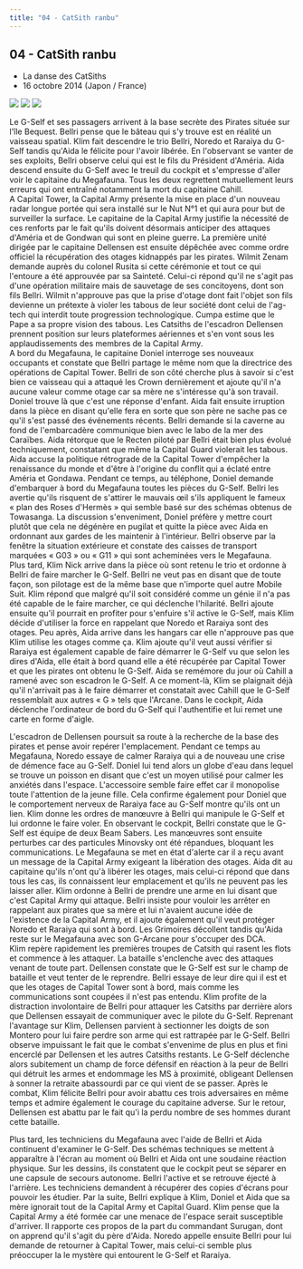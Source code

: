 ```yaml
---
title: "04 - CatSith ranbu"
---
```


04 - CatSith ranbu
------------------


* La danse des CatSiths
* 16 octobre 2014 (Japon / France)


![](/images/stories/saga/gnoreconguista/episodes/04-1.jpg) ![](/images/stories/saga/gnoreconguista/episodes/04-2.jpg) ![](/images/stories/saga/gnoreconguista/episodes/04-3.jpg)


Le G-Self et ses passagers arrivent à la base secrète des Pirates située sur l'île Bequest. Bellri pense que le bâteau qui s'y trouve est en réalité un vaisseau spatial. Klim fait descendre le trio Bellri, Noredo et Raraiya du G-Self tandis qu'Aida le félicite pour l'avoir libérée. En l'observant se vanter de ses exploits, Bellri observe celui qui est le fils du Président d'Améria. Aida descend ensuite du G-Self avec le treuil du cockpit et s'empresse d'aller voir le capitaine du Megafauna. Tous les deux regrettent mutuellement leurs erreurs qui ont entraîné notamment la mort du capitaine Cahill.   
A Capital Tower, la Capital Army présente la mise en place d'un nouveau radar longue portée qui sera installé sur le Nut N°1 et qui aura pour but de surveiller la surface. Le capitaine de la Capital Army justifie la nécessité de ces renforts par le fait qu'ils doivent désormais anticiper des attaques d'Améria et de Gondwan qui sont en pleine guerre. La première unité dirigée par le capitaine Dellensen est ensuite dépêchée avec comme ordre officiel la récupération des otages kidnappés par les pirates. Wilmit Zenam demande auprès du colonel Rusita si cette cérémonie et tout ce qui l'entoure a été approuvée par sa Sainteté. Celui-ci répond qu'il ne s'agit pas d'une opération militaire mais de sauvetage de ses concitoyens, dont son fils Bellri. Wilmit n'approuve pas que la prise d'otage dont fait l'objet son fils devienne un prétexte à violer les tabous de leur société dont celui de l'ag-tech qui interdit toute progression technologique. Cumpa estime que le Pape a sa propre vision des tabous. Les Catsiths de l'escadron Dellensen prennent position sur leurs plateformes aériennes et s'en vont sous les applaudissements des membres de la Capital Army.   
A bord du Megafauna, le capitaine Doniel interroge ses nouveaux occupants et constate que Bellri partage le même nom que la directrice des opérations de Capital Tower. Bellri de son côté cherche plus à savoir si c'est bien ce vaisseau qui a attaqué les Crown dernièrement et ajoute qu'il n'a aucune valeur comme otage car sa mère ne s'intéresse qu'à son travail. Doniel trouve là que c'est une réponse d'enfant. Aida fait ensuite irruption dans la pièce en disant qu'elle fera en sorte que son père ne sache pas ce qu'il s'est passé des événements récents. Bellri demande si la caverne au fond de l'embarcadère communique bien avec le labo de la mer des Caraïbes. Aida rétorque que le Recten piloté par Bellri était bien plus évolué techniquement, constatant que même la Capital Guard violerait les tabous. Aida accuse la politique rétrograde de la Capital Tower d'empêcher la renaissance du monde et d'être à l'origine du conflit qui a éclaté entre Améria et Gondawa. Pendant ce temps, au téléphone, Doniel demande d'embarquer à bord du Megafauna toutes les pièces du G-Self. Bellri les avertie qu'ils risquent de s'attirer le mauvais œil s'ils appliquent le fameux « plan des Roses d'Hermès » qui semble basé sur des schémas obtenus de Towasanga. La discussion s'enveniment, Doniel préfère y mettre court plutôt que cela ne dégénère en pugilat et quitte la pièce avec Aida en ordonnant aux gardes de les maintenir à l'intérieur. Bellri observe par la fenêtre la situation extérieure et constate des caisses de transport marquées « G03 » ou « G11 » qui sont acheminées vers le Megafauna.   
Plus tard, Klim Nick arrive dans la pièce où sont retenu le trio et ordonne à Bellri de faire marcher le G-Self. Bellri ne veut pas en disant que de toute façon, son pilotage est de la même base que n'importe quel autre Mobile Suit. Klim répond que malgré qu'il soit considéré comme un génie il n'a pas été capable de le faire marcher, ce qui déclenche l'hilarité. Bellri ajoute ensuite qu'il pourrait en profiter pour s'enfuire s'il active le G-Self, mais Klim décide d'utiliser la force en rappelant que Noredo et Raraiya sont des otages. Peu après, Aida arrive dans les hangars car elle n'approuve pas que Klim utilise les otages comme ça. Klim ajoute qu'il veut aussi vérifier si Raraiya est également capable de faire démarrer le G-Self vu que selon les dires d'Aida, elle était à bord quand elle a été récupérée par Capital Tower et que les pirates ont obtenu le G-Self. Aida se remémore du jour où Cahill a ramené avec son escadron le G-Self. A ce moment-là, Klim se plaignait déjà qu'il n'arrivait pas à le faire démarrer et constatait avec Cahill que le G-Self ressemblait aux autres « G » tels que l'Arcane. Dans le cockpit, Aida déclenche l'ordinateur de bord du G-Self qui l'authentifie et lui remet une carte en forme d'aigle.   
  
L'escadron de Dellensen poursuit sa route à la recherche de la base des pirates et pense avoir repérer l'emplacement. Pendant ce temps au Megafauna, Noredo essaye de calmer Raraiya qui a de nouveau une crise de démence face au G-Self. Doniel lui tend alors un globe d'eau dans lequel se trouve un poisson en disant que c'est un moyen utilisé pour calmer les anxiétés dans l'espace. L'accessoire semble faire effet car il monopolise toute l'attention de la jeune fille. Cela confirme également pour Doniel que le comportement nerveux de Raraiya face au G-Self montre qu'ils ont un lien. Klim donne les ordres de manœuvre à Bellri qui manipule le G-Self et lui ordonne le faire voler. En observant le cockpit, Bellri constate que le G-Self est équipe de deux Beam Sabers. Les manœuvres sont ensuite perturbes car des particules Minovsky ont été répandues, bloquant les communications. Le Megafauna se met en état d'alerte car il a reçu avant un message de la Capital Army exigeant la libération des otages. Aida dit au capitaine qu'ils n'ont qu'à libérer les otages, mais celui-ci répond que dans tous les cas, ils connaissent leur emplacement et qu'ils ne peuvent pas les laisser aller. Klim ordonne à Bellri de prendre une arme en lui disant que c'est Capital Army qui attaque. Bellri insiste pour vouloir les arrêter en rappelant aux pirates que sa mère et lui n'avaient aucune idée de l'existence de la Capital Army, et il ajoute également qu'il veut protéger Noredo et Raraiya qui sont à bord. Les Grimoires décollent tandis qu'Aida reste sur le Megafauna avec son G-Arcane pour s'occuper des DCA.   
Klim repère rapidement les premières troupes de Catsith qui rasent les flots et commence à les attaquer. La bataille s'enclenche avec des attaques venant de toute part. Dellensen constate que le G-Self est sur le champ de bataille et veut tenter de le reprendre. Bellri essaye de leur dire qui il est et que les otages de Capital Tower sont à bord, mais comme les communications sont coupées il n'est pas entendu. Klim profite de la distraction involontaire de Bellri pour attaquer les Catsiths par derrière alors que Dellensen essayait de communiquer avec le pilote du G-Self. Reprenant l'avantage sur Klim, Dellensen parvient à sectionner les doigts de son Montero pour lui faire perdre son arme qui est rattrapée par le G-Self. Bellri observe impuissant le fait que le combat s'envenime de plus en plus et fini encerclé par Dellensen et les autres Catsiths restants. Le G-Self déclenche alors subitement un champ de force défensif en réaction à la peur de Bellri qui détruit les armes et endommage les MS à proximité, obligeant Dellensen à sonner la retraite abassourdi par ce qui vient de se passer. Après le combat, Klim félicite Bellri pour avoir abattu ces trois adversaires en même temps et admire également le courage du capitaine adverse. Sur le retour, Dellensen est abattu par le fait qu'i la perdu nombre de ses hommes durant cette bataille.   
  
Plus tard, les techniciens du Megafauna avec l'aide de Bellri et Aida continuent d'examiner le G-Self. Des schémas techniques se mettent à apparaître à l'écran au moment où Bellri et Aida ont une soudaine réaction physique. Sur les dessins, ils constatent que le cockpit peut se séparer en une capsule de secours autonome. Bellri l'active et se retrouve éjecté à l'arrière. Les techniciens demandent à récupérer des copies d'écrans pour pouvoir les étudier. Par la suite, Bellri explique à Klim, Doniel et Aida que sa mère ignorait tout de la Capital Army et Capital Guard. Klim pense que la Capital Army a été formée car une menace de l'espace serait susceptible d'arriver. Il rapporte ces propos de la part du commandant Surugan, dont on apprend qu'il s'agit du père d'Aida. Noredo appelle ensuite Bellri pour lui demande de retourner à Capital Tower, mais celui-ci semble plus préoccuper la le mystère qui entourent le G-Self et Raraiya.

